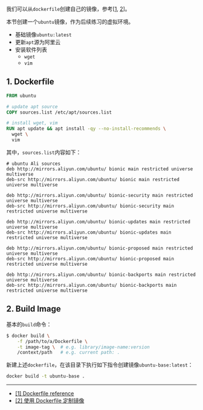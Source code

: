我们可以从`dockerfile`创建自己的镜像，参考[[1](#1), [2](#2)]。

本节创建一个`ubuntu`镜像，作为后续练习的虚拟环境。

- 基础镜像`ubuntu:latest`
- 更新`apt`源为阿里云
- 安装软件列表
    - `wget`
    - `vim`


## 1. Dockerfile

```dockerfile
FROM ubuntu

# update apt source
COPY sources.list /etc/apt/sources.list

# install wget, vim
RUN apt update && apt install -qy --no-install-recommends \
  wget \
  vim
```

其中，`sources.list`内容如下：

```
# ubuntu Ali sources
deb http://mirrors.aliyun.com/ubuntu/ bionic main restricted universe multiverse
deb-src http://mirrors.aliyun.com/ubuntu/ bionic main restricted universe multiverse

deb http://mirrors.aliyun.com/ubuntu/ bionic-security main restricted universe multiverse
deb-src http://mirrors.aliyun.com/ubuntu/ bionic-security main restricted universe multiverse

deb http://mirrors.aliyun.com/ubuntu/ bionic-updates main restricted universe multiverse
deb-src http://mirrors.aliyun.com/ubuntu/ bionic-updates main restricted universe multiverse

deb http://mirrors.aliyun.com/ubuntu/ bionic-proposed main restricted universe multiverse
deb-src http://mirrors.aliyun.com/ubuntu/ bionic-proposed main restricted universe multiverse

deb http://mirrors.aliyun.com/ubuntu/ bionic-backports main restricted universe multiverse
deb-src http://mirrors.aliyun.com/ubuntu/ bionic-backports main restricted universe multiverse
```


## 2. Build Image

基本的`build`命令：

```bash
$ docker build \
    -f /path/to/a/Dockerfile \
    -t image-tag \  # e.g. library/image-name:version
    /context/path   # e.g. current path: .
```

新建上述`dockerfile`，在该目录下执行如下指令创建镜像`ubuntu-base:latest`：

```bash
docker build -t ubuntu-base .
```

---

- [[1] Dockerfile reference](https://docs.docker.com/engine/reference/builder/)<span id='1'></span>
- [[2] 使用 Dockerfile 定制镜像](https://yeasy.gitbooks.io/docker_practice/image/build.html)<span id='2'></span>



